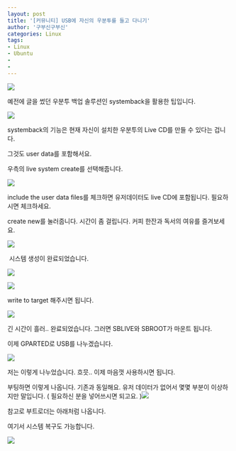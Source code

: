 ```yaml
---
layout: post
title: '[커뮤니티] USB에 자신의 우분투를 들고 다니기'
author: '구부신구부신'
categories: Linux
tags:
- Linux
- Ubuntu
-
-
---
```



<script> location.href='https://cafe.naver.com/develoid/864028' ; </script>

<p><p><p><p><img src="https://dthumb-phinf.pstatic.net/?src=%22https%3A%2F%2Fcafeptthumb-phinf.pstatic.net%2FMjAxOTA0MTJfMjIw%2FMDAxNTU1MDc1ODI1NzE4.VyMRd4l8UxIf83Kzn1d6pzi7tfkSNkFmf5zcvOxPJ7sg.Dd0hLipQgJVjr20iOqhYTj_TjKJDTwOxNN5_O2asW9Mg.PNG.searphiel9%2F%25EB%2594%2594%25EB%25B2%25A8_%25EA%25B2%258C%25EC%258B%259C%25EA%25B8%2580.png%3Ftype%3Dw740%22&amp;type=cafe_wa740"></p>
</p>
</p>
<p>예전에 글을 썼던 우분투 백업 솔루션인 systemback을 활용한 팁입니다.&nbsp;</p>
</p>
<p><img src="https://cafeptthumb-phinf.pstatic.net/MjAxOTA0MTVfMjcw/MDAxNTU1MzE4NTg4NjQ0.lRnV9_E7xBPEU76RyeMnJF9bfGKA36Jj1mlPdFMFcDQg.4DW9-ubl3JjHdrQDOhHVOpzx7btP5oqgwBSeTyvbwoUg.PNG.dominant4u/%EC%8A%A4%ED%81%AC%EB%A6%B0%EC%83%B7%2C_2019-04-15_17-56-12.png?type=w740"></p>
<p>systemback의 기능은 현재 자신이 설치한 우분투의 Live CD를 만들 수 있다는 겁니다.&nbsp;</p>
<p>그것도 user data를 포함해서요.&nbsp;</p>
<p>우측의 live system create를 선택해줍니다.&nbsp;</p>
<p><img src="https://cafeptthumb-phinf.pstatic.net/MjAxOTA0MTVfMTUw/MDAxNTU1MzE4Njk5MDk5.cbjJgl2gWJvwWGONAkCDKPZ3JvW0mmEgmga9_7EKhmYg.NKlaypVzpJZoHThnSbgH75fD9ec9D7LMHgDQ3u_Tbzcg.PNG.dominant4u/%EC%8A%A4%ED%81%AC%EB%A6%B0%EC%83%B7%2C_2019-04-15_17-58-01.png?type=w740"></p>
<p>include the user data files를 체크하면 유저데이터도 live CD에 포함됩니다. 필요하시면 체크하세요.&nbsp;</p>
<p>create new를 눌러줍니다. 시간이 좀 걸립니다. 커피 한잔과 독서의 여유를 즐겨보세요.</p>
<p><img src="https://cafeptthumb-phinf.pstatic.net/MjAxOTA0MTVfMTE2/MDAxNTU1MzIwOTcyODE0.xyW0__k0jKKRteqlgB0yBzSNWa3H7hf_wdsI_ii8_g0g.El3_C9hXzrIlx9ufm5hcQdhMVDOs3gIVrQQwK0eIS2gg.PNG.dominant4u/%EC%8A%A4%ED%81%AC%EB%A6%B0%EC%83%B7%2C_2019-04-15_18-35-36.png?type=w740"></p>
<p>&nbsp;시스템 생성이 완료되었습니다.&nbsp;</p>
<p><img src="https://cafeptthumb-phinf.pstatic.net/MjAxOTA0MTVfNjcg/MDAxNTU1MzM2MTYyMjAy.Waza532NfT8rGUoVJVFUCRxSf8sIJUS9WC82_p2S4fog.WnEN71ZQLAQopwzl8kRFHAygX2eq7jgOmDGLl7x6Pykg.PNG.dominant4u/%EC%8A%A4%ED%81%AC%EB%A6%B0%EC%83%B7%2C_2019-04-15_22-48-50.png?type=w740"></p>
<p><img src="https://cafeptthumb-phinf.pstatic.net/MjAxOTA0MTVfMjYx/MDAxNTU1MzM2MjI1NTI5.e30Gt6DiAx1ku5ab2F9j3sOaiJWlHP2rdaxdyGfwW7og.rTc5YHQIAN2L4zQbbOxGNY-WiGohU-b048yIcq5L5QYg.PNG.dominant4u/%EC%8A%A4%ED%81%AC%EB%A6%B0%EC%83%B7%2C_2019-04-15_22-49-43.png?type=w740"></p>
<p>write to target 해주시면 됩니다.&nbsp;</p>
<p><img src="https://cafeptthumb-phinf.pstatic.net/MjAxOTA0MTVfMTY5/MDAxNTU1MzM4ODc0MTg2.C7rPoY0sGe21SbVAnu9imUe2LT9o9ftnqUJ1FKDCNrQg.S6kfQVQu7KuzliWRbroQcPAajLLTaUt4R373MBTZCxsg.PNG.dominant4u/%EC%8A%A4%ED%81%AC%EB%A6%B0%EC%83%B7%2C_2019-04-15_23-08-39.png?type=w740"></p>
<p>긴 시간이 흘러.. 완료되었습니다. 그러면 SBLIVE와 SBROOT가 마운트 됩니다.&nbsp;</p>
<p>이제 GPARTED로 USB를 나누겠습니다.&nbsp;</p>
<p><img src="https://cafeptthumb-phinf.pstatic.net/MjAxOTA0MTVfMTEg/MDAxNTU1MzM4OTYwNjIw.i_jF89mODLmDMDFag0mVRBkYsG79gvVxMZJli9542QAg.WBLA4ZPlhyZ7wM0WeLTlSHVhSVL40apCI0zRLsEflR8g.PNG.dominant4u/%EC%8A%A4%ED%81%AC%EB%A6%B0%EC%83%B7%2C_2019-04-15_23-34-17.png?type=w740"></p>
<p>저는 이렇게 나누었습니다. 흐믓.. 이제 마음껏 사용하시면 됩니다.&nbsp;</p>
<p>부팅하면 이렇게 나옵니다. 기존과 동일해요. 유저 데이터가 없어서 몇몇 부분이 이상하지만 말입니다. ( 필요하신 분을 넣어쓰시면 되고요. )<img src="https://cafeptthumb-phinf.pstatic.net/MjAxOTA0MTVfOTAg/MDAxNTU1MzM5MzM0Njky.q95Qp2csTQVy1tAV7ogajzNjMnP2afU0Yq0GrY0zXLcg.ZcH4JOj-ZaPpE8uLryjhp8X4x7mkceJetbCDohzNEhgg.PNG.dominant4u/%EC%8A%A4%ED%81%AC%EB%A6%B0%EC%83%B7%2C_2019-04-15_23-40-13.png?type=w740"></p>
<p>참고로 부트로더는 아래처럼 나옵니다.</p>
<p>여기서 시스템 복구도 가능합니다.</p>
<p><img src="https://cafeptthumb-phinf.pstatic.net/MjAxOTA0MTVfMjM2/MDAxNTU1MzM5NTQ1MTk4.pgd0bfHqmkrfuVamRnfjPxrCZmNyXDSLuSmvl7HKQIYg.9zcfKdpxiDN29IvQp8k7W2H_0cxZltvkhyI-zFID2LQg.JPEG.dominant4u/20190415_234320.jpg?type=w740"><p>&nbsp;</p>
</p>
